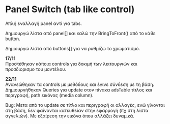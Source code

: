 # Panel Switch (tab like control)  

Απλή εναλλαγή panel αντί για tabs.  

Δημιουργώ λίστα από panel[] και καλώ την BringToFront() από το κάθε button.  

Δημιουργώ λίστα από buttons[] για να ρυθμίζω το χρωματισμό.  

**17/11**  
Προστέθηκαν κάποια controls για δοκιμή των λειτουργιών και προσδιορισμο του μοντέλου.  
  
**22/11**  
Ανανεώθηκαν τα controls με μεθόδους και έγινε σύνδεση με τη βάση.  
Δημιουργήθηκαν Queries για update στον πίνακα adsTable τίτλος και περιγραφή, path εικόνας (media column).  

Bug: Μετα από το update σε τίτλο και περιγραφή οι αλλαγές, ενώ γίνονται στη βάση, δεν φαίνονται κατευθείαν στην εφαρμογή (πχ στη λίστα αγγελιών). Με εξαίρεση την εικόνα όπου αλλάζει δυναμικά.
